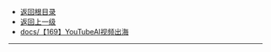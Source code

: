 * [返回根目录](/README.md)
* [返回上一级](docs/README.md)
* [docs/【169】YouTubeAl视频出海](docs/【169】YouTubeAl视频出海/README.md)

---

